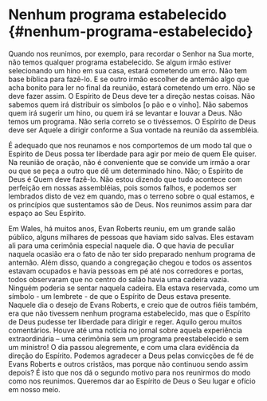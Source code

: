 # Nenhum programa estabelecido {#nenhum-programa-estabelecido}

Quando nos reunimos, por exemplo, para recordar o Senhor na Sua morte, não temos qualquer programa estabelecido. Se algum irmão estiver selecionando um hino em sua casa, estará cometendo um erro. Não tem base bíblica para fazê-lo. E se outro irmão escolher de antemão algo que acha bonito para ler no final da reunião, estará cometendo um erro. Não se deve fazer assim. O Espírito de Deus deve ter a direção nestas coisas. Não sabemos quem irá distribuir os símbolos [o pão e o vinho]. Não sabemos quem irá sugerir um hino, ou quem irá se levantar e louvar a Deus. Não temos um programa. Não seria correto se o tivéssemos. O Espírito de Deus deve ser Aquele a dirigir conforme a Sua vontade na reunião da assembléia.

É adequado que nos reunamos e nos comportemos de um modo tal que o Espírito de Deus possa ter liberdade para agir por meio de quem Ele quiser. Na reunião de oração, não é conveniente que se convide um irmão a orar ou que se peça a outro que dê um determinado hino. Não; o Espírito de Deus é Quem deve fazê-lo. Não estou dizendo que tudo acontece com perfeição em nossas assembléias, pois somos falhos, e podemos ser lembrados disto de vez em quando, mas o terreno sobre o qual estamos, e os princípios que sustentamos são de Deus. Nos reunimos assim para dar espaço ao Seu Espírito.

Em Wales, há muitos anos, Evan Roberts reuniu, em um grande salão público, alguns milhares de pessoas que haviam sido salvas. Eles estavam ali para uma cerimônia especial naquele dia. O que havia de peculiar naquela ocasião era o fato de não ter sido preparado nenhum programa de antemão. Além disso, quando a congregação chegou e todos os assentos estavam ocupados e havia pessoas em pé até nos corredores e portas, todos observaram que no centro do salão havia uma cadeira vazia. Ninguém poderia se sentar naquela cadeira. Ela estava reservada, como um símbolo - um lembrete - de que o Espírito de Deus estava presente. Naquele dia o desejo de Evans Roberts, e creio que de outros fiéis também, era que não tivessem nenhum programa estabelecido, mas que o Espírito de Deus pudesse ter liberdade para dirigir e reger. Aquilo gerou muitos comentários. Houve até uma notícia no jornal sobre aquela experiência extraordinária – uma cerimônia sem um programa preestabelecido e sem um ministro! O dia passou alegremente, e com uma clara evidência da direção do Espírito. Podemos agradecer a Deus pelas convicções de fé de Evans Roberts e outros cristãos, mas porque não continuou sendo assim depois? É isto que nos dá o segundo motivo para nos reunirmos do modo como nos reunimos. Queremos dar ao Espírito de Deus o Seu lugar e ofício em nosso meio.